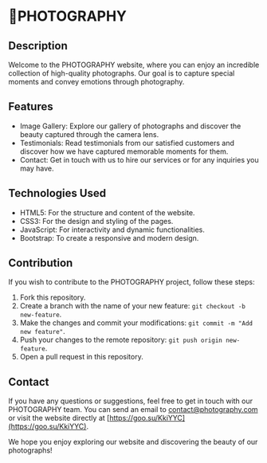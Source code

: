 # 📸PHOTOGRAPHY

## Description

Welcome to the PHOTOGRAPHY website, where you can enjoy an incredible collection of high-quality photographs. Our goal is to capture special moments and convey emotions through photography.

## Features

- Image Gallery: Explore our gallery of photographs and discover the beauty captured through the camera lens.
- Testimonials: Read testimonials from our satisfied customers and discover how we have captured memorable moments for them.
- Contact: Get in touch with us to hire our services or for any inquiries you may have.

## Technologies Used

- HTML5: For the structure and content of the website.
- CSS3: For the design and styling of the pages.
- JavaScript: For interactivity and dynamic functionalities.
- Bootstrap: To create a responsive and modern design.

## Contribution

If you wish to contribute to the PHOTOGRAPHY project, follow these steps:

1. Fork this repository.
2. Create a branch with the name of your new feature: `git checkout -b new-feature`.
3. Make the changes and commit your modifications: `git commit -m "Add new feature"`.
4. Push your changes to the remote repository: `git push origin new-feature`.
5. Open a pull request in this repository.

## Contact

If you have any questions or suggestions, feel free to get in touch with our PHOTOGRAPHY team. You can send an email to [contact@photography.com](mailto:contact@photography.com) or visit the website directly at [https://goo.su/KkiYYC](https://goo.su/KkiYYC).

We hope you enjoy exploring our website and discovering the beauty of our photographs!
